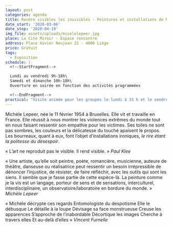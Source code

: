 ```yaml
---
layout: post
categories: agenda
title: Rendre visibles les invisibles - Peintures et installations de Michèle Lepeer
date_start: '2020-03-06'
date_stop: '2020-04-19'
img_file: assets/uploads/micelelepeer.jpg
place: La Cité Miroir - Espace rencontre
address: Place Xavier Neujean 22 - 4000 Liège
price: Gratuit
tags:
  - Exposition
schedule: |-
  <!--StartFragment-->

  Lundi au vendredi 9h-18h\
  Samedi et dimanche 10h-18h\
  Ouverture en soirée en fonction des activités programmées

  <!--EndFragment-->
practical: "Visite animée pour les groupes le lundi à 15 h et le vendredi à 13 h et à 15 h / Durée\_: 1 h / Gratuit / 15 personnes max / à partir de 15 ans / Réservation\_: bibliotheque@territoires-memoire.be, 04\_232\_70\_62"
---
```

Michèle Lepeer, née le 11 février 1954 à Bruxelles. Elle vit et travaille en France. Elle réussit à nous montrer les violences extrêmes du monde tout en nous faisant ressentir son empathie pour les victimes. Ses toiles ne sont pas sombres, les couleurs et la délicatesse du touché apaisent le propos. Les bourreaux, quant à eux, font l’objet d’installations ironiques, *le rire étant la politesse du désespoir*.

« L’art ne reproduit pas le visible. Il rend visible. » *Paul Klee*

« Une artiste, qu’elle soit peintre, poète, romancière, musicienne, auteure de théâtre, danseuse ou réalisatrice peut ressentir un besoin irrépressible de dénoncer l’injustice, de résister, de faire réfléchir, avec les outils qui sont les siens. Il semble que je fasse partie de cette espèce-là. La peinture comme je la vis est un langage, porteur de sens et de sensations, interculturel, interdisciplinaire, un observatoire/laboratoire en bordure du monde. » *Michèle Lepeer*

« Michèle décrypte ces regards Entomologiste du despotisme
Elle le débusque
Le détaille à la loupe
Dévisage sa face monstrueuse
Creuse les apparences
S’approche de l’inabordable
Décortique les images
Cherche à travers elles
Et au-delà d’elles »
*Vincent Furnelle*
